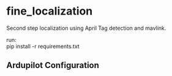 # fine_localization
Second step localization using April Tag detection and mavlink.

run:  
pip install -r requirements.txt

## Ardupilot Configuration

